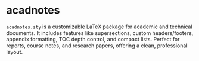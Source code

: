 # acadnotes
`acadnotes.sty` is a customizable LaTeX package for academic and technical documents. It includes features like supersections, custom headers/footers, appendix formatting, TOC depth control, and compact lists. Perfect for reports, course notes, and research papers, offering a clean, professional layout.
